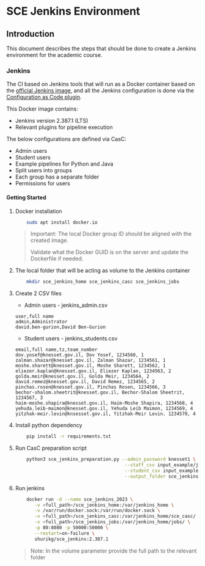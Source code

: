 # SCE Jenkins Environment

## Introduction

This document describes the steps that should be done to create a Jenkins environment for the academic course.

### Jenkins

The CI based on Jenkins tools that will run as a Docker container based on the [official Jenkins image](https://github.com/jenkinsci/docker/blob/master/README.md), and all the Jenkins configuration is done via the [Configuration as Code plugin](https://github.com/jenkinsci/configuration-as-code-plugin/blob/master/README.md).

This Docker image contains:

* Jenkins version 2.387.1 (LTS)
* Relevant plugins for pipeline execution

The below configurations are defined via CasC:

* Admin users
* Student users
* Example pipelines for Python and Java
* Split users into groups
* Each group has a separate folder
* Permissions for users

#### Getting Started

1. Docker installation

    ```sh
        sudo apt install docker.io
    ```

    > Important: The local Docker group ID should be aligned with the created image.
    >
    > Validate what the Docker GUID is on the server and update the Dockerfile if needed.

2. The local folder that will be acting as volume to the Jenkins container

    ```sh
        mkdir sce_jenkins_home sce_jenkins_casc sce_jenkins_jobs
    ```

3. Create 2 CSV files

    * Admin users - jenkins_admin.csv

    ```csv
    user,full name
    admin,Administrator
    david.ben-gurion,David Ben-Gurion
    ```

    * Student users - jenkins_students.csv

    ```csv
    email,full name,tz,team_number
    dov.yosef@knesset.gov.il, Dov Yosef, 1234560, 1
    zalman.shazar@knesset.gov.il, Zalman Shazar, 1234561, 1
    moshe.sharett@knesset.gov.il, Moshe Sharett, 1234562, 1
    eliezer.kaplan@knesset.gov.il, Eliezer Kaplan, 1234563, 2
    golda.meir@knesset.gov.il, Golda Meir, 1234564, 2
    david.remez@knesset.gov.il, David Remez, 1234565, 2
    pinchas.rosen@knesset.gov.il, Pinchas Rosen, 1234566, 3
    bechor-shalom.sheetrit@knesset.gov.il, Bechor-Shalom Sheetrit, 1234567, 3
    haim-moshe.shapira@knesset.gov.il, Haim-Moshe Shapira, 1234568, 4
    yehuda.leib-maimon@knesset.gov.il, Yehuda Leib Maimon, 1234569, 4
    yitzhak-meir.levin@knsesset.gov.il, Yitzhak-Meir Levin. 1234570, 4
    ```

4. Install python dependency

    ```sh
        pip install -r requirements.txt
    ```

5. Run CasC preparation script

    ```sh
        python3 sce_jenkins_preparation.py --admin_password knesset1 \
                                            --staff_csv input_example/jenkins_admin.csv \
                                            --student_csv input_example/jenkins_students.csv \
                                            --output_folder sce_jenkins_casc
    ```

6. Run jenkins

    ```sh
        docker run -d --name sce_jenkins_2023 \
           -v <full_path>/sce_jenkins_home:/var/jenkins_home \
           -v /var/run/docker.sock:/var/run/docker.sock \
           -v <full_path>/sce_jenkins_casc:/var/jenkins_home/sce_casc/ \
           -v <full_path>/sce_jenkins_jobs:/var/jenkins_home/jobs/ \
           -p 80:8080 -p 50000:50000 \
           --restart=on-failure \
           shurikg/sce_jenkins:2.387.1
    ```

    > Note: In the volume parameter provide the full path to the relevant folder
